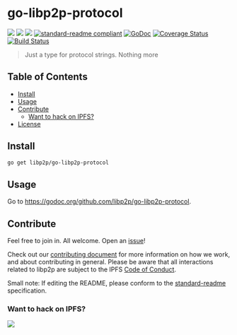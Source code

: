 # go-libp2p-protocol

[![](https://img.shields.io/badge/made%20by-Protocol%20Labs-blue.svg?style=flat-square)](http://ipn.io)
[![](https://img.shields.io/badge/project-libp2p-blue.svg?style=flat-square)](http://github.com/libp2p/libp2p)
[![](https://img.shields.io/badge/freenode-%23ipfs-blue.svg?style=flat-square)](http://webchat.freenode.net/?channels=%23ipfs)
[![standard-readme compliant](https://img.shields.io/badge/standard--readme-OK-green.svg?style=flat-square)](https://github.com/RichardLitt/standard-readme)
[![GoDoc](https://godoc.org/github.com/ipfs/go-libp2p-protocol?status.svg)](https://godoc.org/github.com/ipfs/go-libp2p-protocol)
[![Coverage Status](https://coveralls.io/repos/github/ipfs/go-libp2p-protocol/badge.svg?branch=master)](https://coveralls.io/github/ipfs/go-libp2p-protocol?branch=master)
[![Build Status](https://travis-ci.org/ipfs/go-libp2p-protocol.svg?branch=master)](https://travis-ci.org/ipfs/go-libp2p-protocol)

> Just a type for protocol strings. Nothing more

## Table of Contents

- [Install](#install)
- [Usage](#usage)
- [Contribute](#contribute)
  - [Want to hack on IPFS?](#want-to-hack-on-ipfs)
- [License](#license)

## Install

```sh
go get libp2p/go-libp2p-protocol
```

## Usage

Go to https://godoc.org/github.com/libp2p/go-libp2p-protocol.

## Contribute

Feel free to join in. All welcome. Open an [issue](https://github.com/ipfs/go-libp2p-protocol/issues)!

Check out our [contributing document](https://github.com/libp2p/community/blob/master/CONTRIBUTE.md) for more information on how we work, and about contributing in general. Please be aware that all interactions related to libp2p are subject to the IPFS [Code of Conduct](https://github.com/ipfs/community/blob/master/code-of-conduct.md).

Small note: If editing the README, please conform to the [standard-readme](https://github.com/RichardLitt/standard-readme) specification.

### Want to hack on IPFS?

[![](https://cdn.rawgit.com/jbenet/contribute-ipfs-gif/master/img/contribute.gif)](https://github.com/ipfs/community/blob/master/contributing.md)

